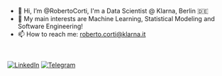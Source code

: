 - 👋 Hi, I’m @RobertoCorti, I'm a Data Scientist @ Klarna, Berlin 🇩🇪
- 👀 My main interests are Machine Learning, Statistical Modeling and Software Engineering!
- 📫 How to reach me: roberto.corti@klarna.it

<!---
RobertoCorti/RobertoCorti is a ✨ special ✨ repository because its `README.md` (this file) appears on your GitHub profile.
You can click the Preview link to take a look at your changes.
--->

<br>
<p>
  <a href="https://www.linkedin.com/in/roberto-corti-723346181/" target="_blank"><img align="center" alt="LinkedIn" src="https://img.shields.io/badge/LinkedIn-0077B5?style=for-the-badge&logo=linkedin&logoColor=white"/></a>
  <a href="https://t.me/RCorts" target="_blank"><img align="center" alt="Telegram" src="https://img.shields.io/badge/Telegram-2CA5E0?style=for-the-badge&logo=telegram&logoColor=white"/></a>
</p>

